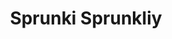 ---
slug: sprunki-sprunkliy
title: Sprunki Sprunkliy
description: "Sprunki Sprunkliy is an exciting online game. Play for free directly in your browser!"
icon: /images/popular_mods/Sprunki Sprunkliy.png
url: https://wowtbc.net/sprunkin/sprunkliy/index.html
previewImage: /images/popular_mods/Sprunki Sprunkliy.png
type: popular mods

# SEO配置
seo:
  title: "Sprunki Sprunkliy - Play Free Online Game | Fun Browser Games"
  description: "Sprunki Sprunkliy - Play this fun online game for free in your browser. No download required!"
  ogImage: "/images/popular_mods/Sprunki Sprunkliy.png"
  keywords: "sprunki-sprunkliy, online game, browser game, free game, popular mods game, play online"

videoUrls:
  - https://www.youtube.com/embed/example1
  - https://www.youtube.com/embed/example2

whyPlay:
  title: "Why Play Sprunki Sprunkliy?"
  items:
    - "Immersive Gameplay: Sprunki Sprunkliy offers an engaging and immersive gaming experience that will keep you entertained for hours"
    - "Challenging Levels: Test your skills with increasingly difficult challenges and obstacles"
    - "Beautiful Graphics: Enjoy stunning visuals and smooth animations that bring the game world to life"
    - "Regular Updates: New content and features are added regularly to keep the game fresh and exciting"
    - "Free to Play: Experience all the fun without spending a penny"
    - "Community Features: Connect with other players, share strategies, and compete for high scores"
    - "Cross-Platform: Play on any device with a web browser, no downloads required"

features:
  title: "Key Features of Sprunki Sprunkliy"
  image: "/images/popular_mods/Sprunki Sprunkliy.png"
  items:
    - "Intuitive Controls: Easy to learn controls make Sprunki Sprunkliy accessible for players of all skill levels"
    - "Multiple Game Modes: Enjoy various gameplay options that provide different challenges and experiences"
    - "Character Customization: Personalize your gaming experience with unique characters and items"
    - "Achievement System: Complete special tasks to earn rewards and recognition"
    - "Leaderboards: Compete with players worldwide and see who can achieve the highest scores"

characteristics:
  title: "Game Characteristics"
  image: "/images/popular_mods/Sprunki Sprunkliy.png"
  items:
    - "Genre: Popular mods game with elements of strategy and skill"
    - "Difficulty: Suitable for both casual gamers and those seeking a challenge"
    - "Play Time: Quick sessions or extended gameplay, depending on your preference"
    - "Art Style: Vibrant and engaging visuals that enhance the gaming experience"
    - "Sound Design: Immersive audio that complements the gameplay perfectly"

info: "Sprunki Sprunkliy is an exciting online game that offers players a unique and engaging gaming experience. With its intuitive controls, stunning visuals, and challenging gameplay, Sprunki Sprunkliy provides hours of entertainment for players of all ages and skill levels. Whether you're looking for a quick gaming session during a break or an extended play session, Sprunki Sprunkliy delivers an immersive experience that will keep you coming back for more. The game features multiple levels of increasing difficulty, ensuring that players are constantly challenged as they progress. With regular updates adding new content and features, Sprunki Sprunkliy remains fresh and exciting, providing endless entertainment options for its growing community of players."

howToPlayIntro: "Welcome to Sprunki Sprunkliy! This guide will walk you through the basics and help you master the game. Whether you're a beginner or looking to improve your skills, these tips and instructions will enhance your gaming experience."

howToPlaySteps:
  - title: "Getting Started"
    description: "Begin your Sprunki Sprunkliy adventure by familiarizing yourself with the controls. Use your keyboard or mouse to navigate through the game interface. The tutorial will guide you through the basic mechanics and help you understand the objectives."
  - title: "Understanding the Objectives"
    description: "In Sprunki Sprunkliy, your main goal is to progress through levels by completing specific objectives. Each level presents unique challenges that require different strategies and approaches."
  - title: "Mastering the Controls"
    description: "Practice using the controls to improve your precision and reaction time. Sprunki Sprunkliy requires quick reflexes and strategic thinking to overcome obstacles and defeat opponents."
  - title: "Utilizing Power-ups"
    description: "Collect power-ups throughout the game to enhance your abilities and overcome difficult challenges. Each power-up offers unique advantages that can be crucial for success."
  - title: "Developing Strategies"
    description: "As you progress in Sprunki Sprunkliy, develop effective strategies for different scenarios. Analyze patterns, anticipate challenges, and adapt your approach to maximize your performance."

faq:
  title: "Frequently Asked Questions about Sprunki Sprunkliy"
  items:
    - question: "Is Sprunki Sprunkliy free to play?"
      answer: "Yes, Sprunki Sprunkliy is completely free to play directly in your web browser. No downloads or purchases are required to enjoy the full game experience."
    - question: "Can I play Sprunki Sprunkliy on mobile devices?"
      answer: "Yes, Sprunki Sprunkliy is optimized for both desktop and mobile play. You can enjoy the game on any device with a web browser and internet connection."
    - question: "Are there any in-game purchases?"
      answer: "While Sprunki Sprunkliy is free to play, there may be optional in-game purchases available for cosmetic items or additional features that don't affect core gameplay."
    - question: "How often is Sprunki Sprunkliy updated?"
      answer: "The developers regularly update Sprunki Sprunkliy with new content, features, and improvements based on player feedback and game performance."
    - question: "Can I play Sprunki Sprunkliy offline?"
      answer: "Currently, Sprunki Sprunkliy requires an internet connection to play as it's a browser-based online game."
    - question: "Is Sprunki Sprunkliy suitable for children?"
      answer: "Yes, Sprunki Sprunkliy is designed to be family-friendly and suitable for players of all ages."
    - question: "How do I report bugs or issues?"
      answer: "If you encounter any problems while playing Sprunki Sprunkliy, you can report them through the game's support page or contact the developers directly through their website."
    - question: "Still Have Questions?"
      answer: "If you have additional questions about Sprunki Sprunkliy that aren't covered in this FAQ, please visit our support center or contact our customer service team for assistance."
---